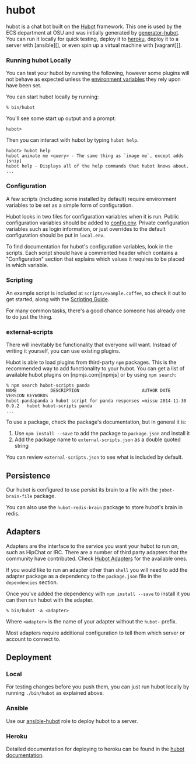 # hubot

hubot is a chat bot built on the [Hubot][hubot] framework.
This one is used by the ECS department at OSU and was
initially generated by [generator-hubot][generator-hubot].
You can run it locally for quick testing,
deploy it to [heroku][],
deploy it to a server with [ansible][],
or even spin up a virtual machine with [vagrant][].

[heroku]: http://www.heroku.com
[hubot]: http://hubot.github.com
[generator-hubot]: https://github.com/github/generator-hubot
[ansible-hubot]: https://github.com/osu-mist/ansible-hubot
[vagrant-hubot]: https://github.com/osu-mist/vagrant-hubot

### Running hubot Locally

You can test your hubot by running the following, however some plugins will not
behave as expected unless the [environment variables](#configuration) they rely
upon have been set.

You can start hubot locally by running:

    % bin/hubot

You'll see some start up output and a prompt:

    hubot>

Then you can interact with hubot by typing `hubot help`.

    hubot> hubot help
    hubot animate me <query> - The same thing as `image me`, except adds [snip]
    hubot help - Displays all of the help commands that hubot knows about.
    ...

### Configuration

A few scripts (including some installed by default) require environment
variables to be set as a simple form of configuration.

Hubot looks in two files for configuration variables when it is run.
Public configuration variables should be added to [config.env](./config.env).
Private configuration variables such as login information,
or just overrides to the default configuration should be put in `local.env`.

To find documentation for hubot's configuration variables, look in the scripts.
Each script should have a commented header which contains a "Configuration"
section that explains which values it requires to be placed in which variable.

### Scripting

An example script is included at `scripts/example.coffee`, so check it out to
get started, along with the [Scripting Guide][scripting-docs].

For many common tasks, there's a good chance someone has already one to do just
the thing.

[scripting-docs]: https://github.com/github/hubot/blob/master/docs/scripting.md

### external-scripts

There will inevitably be functionality that everyone will want. Instead of
writing it yourself, you can use existing plugins.

Hubot is able to load plugins from third-party `npm` packages. This is the
recommended way to add functionality to your hubot. You can get a list of
available hubot plugins on [npmjs.com][npmjs] or by using `npm search`:

    % npm search hubot-scripts panda
    NAME             DESCRIPTION                        AUTHOR DATE       VERSION KEYWORDS
    hubot-pandapanda a hubot script for panda responses =missu 2014-11-30 0.9.2   hubot hubot-scripts panda
    ...


To use a package, check the package's documentation, but in general it is:

1. Use `npm install --save` to add the package to `package.json` and install it
2. Add the package name to `external-scripts.json` as a double quoted string

You can review `external-scripts.json` to see what is included by default.

##  Persistence

Our hubot is configured to use persist its brain to a file with the 
`jobot-brain-file` package.

You can also use the `hubot-redis-brain` package to store hubot's brain in redis.

## Adapters

Adapters are the interface to the service you want your hubot to run on, such
as HipChat or IRC. There are a number of third party adapters that the
community have contributed. Check [Hubot Adapters][hubot-adapters] for the
available ones.

If you would like to run an adapter other than `shell` you will need to add
the adapter package as a dependency to the `package.json` file in the
`dependencies` section.

Once you've added the dependency with `npm install --save` to install it you
can then run hubot with the adapter.

    % bin/hubot -a <adapter>

Where `<adapter>` is the name of your adapter without the `hubot-` prefix.

Most adapters require additional configuration to tell them which server
or account to connect to.

[hubot-adapters]: https://github.com/github/hubot/blob/master/docs/adapters.md

## Deployment

### Local

For testing changes before you push them, you can just run hubot locally
by running `./bin/hubot` as explained above.

### Ansible

Use our [ansible-hubot][] role to deploy hubot to a server.

### Heroku

Detailed documentation for deploying to heroku can be found in the
[hubot documentation][deploy-heroku].

[ansible-hubot]: https://github.com/osu-mist/ansible-hubot
[deploy-heroku]: https://github.com/github/hubot/blob/master/docs/deploying/heroku.md

